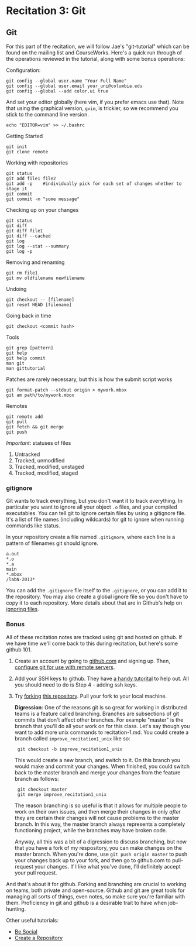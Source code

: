 # Recitation 3: Git #

## Git ##

For this part of the recitation, we will follow Jae's "git-tutorial" which can
be found on the mailing list and CourseWorks. Here's a quick run through of the
operations reviewed in the tutorial, along with some bonus operations:

Configuration:

    git config --global user.name "Your Full Name"
    git config --global user.email your_uni@columbia.edu
    git config --global --add color.ui true

And set your editor globally (here vim, if you prefer emacs use that). Note that
using the graphical version, `gvim`, is trickier, so we recommend you stick
to the command line version.

    echo "EDITOR=vim" >> ~/.bashrc

Getting Started

    git init
    git clone remote

Working with repositories

    git status
    git add file1 file2
    git add -p    #individually pick for each set of changes whether to stage it
    git commit
    git commit -m "some message"

Checking up on your changes

    git status
    git diff
    git diff file1
    git diff --cached
    git log
    git log --stat --summary
    git log -p

Removing and renaming

    git rm file1
    git mv oldfilename newfilename

Undoing

    git checkout -- [filename]
    git reset HEAD [filename]

Going back in time

    git checkout <commit hash>

Tools

    git grep [pattern]
    git help
    git help commit
    man git
    man gittutorial

Patches are rarely necessary, but this is how the submit script works

    git format-patch --stdout origin > mywork.mbox
    git am path/to/mywork.mbox

Remotes

    git remote add
    git pull
    git fetch && git merge
    git push

*Important*: statuses of files

1. Untracked
2. Tracked, unmodified
3. Tracked, modified, unstaged
4. Tracked, modified, staged


### gitignore ###
Git wants to track everything, but you don't want it to track everything. In
particular you want to ignore all your object `.o` files, and your compiled
executables. You can tell git to ignore certain files by using a gitignore file.
It's a list of file names (including wildcards) for git to ignore when running
commands like status.

In your repository create a file named `.gitignore`, where each line is a
pattern of filenames git should ignore.

    a.out
    *.o
    *.a
    main
    *.mbox
    /labN-2013*

You can add the `.gitignore` file itself to the `.gitignore`, or you can add it
to the repository. You may also create a global ignore file so you don't have to
copy it to each repository. More details about that are in Github's help on
[ignoring files](https://help.github.com/articles/ignoring-files).


### Bonus ###

All of these recitation notes are tracked using git and hosted on github. If we
have time we'll come back to this during recitation, but here's some github 101.

1. Create an account by going to [github.com](http://github.com) and signing up.
Then, [configure git for use with remote
servers](https://help.github.com/articles/set-up-git).

2. Add your SSH keys to github. They have [a handy
tutorital](https://help.github.com/articles/generating-ssh-keys) to help out.
All you should need to do is Step 4 - adding ssh keys.

3. Try [forking](https://help.github.com/articles/fork-a-repo) [this
repository](https://github.com/jrbalsano/cs3157-recitations). Pull your fork to
your local machine.

    **Digression**: One of the reasons git is so great for working
in distributed teams is a feature called branching. Branches are subsections of git
commits that don't affect other branches. For example "master" is the branch
that you'll do all your work on for this class. Let's say though you want to
add more unix commands to recitation-1.md. You could create a branch called
`improve_recitation1_unix` like so:

        git checkout -b improve_recitation1_unix

    This would create a new branch, and switch to it. On this branch you would make
and commit your changes. When finished, you could switch back to the master
branch and merge your changes from the feature branch as follows:

        git checkout master
        git merge improve_recitation1_unix

    The reason branching is so useful is that it allows for multiple people to work
on their own issues, and then merge their changes in only *after* they are
certain their changes will not cause problems to the master branch. In this way,
the master branch always represents a completely functioning project, while the
branches may have broken code.

    Anyway, all this was a bit of a digression to discuss branching, but now that
you have a fork of my respository, you can make changes on the master branch.
When you're done, use `git push origin master` to push your changes back up to
your fork, and then go to github.com to pull-request your changes. If I like
what you've done, I'll definitely accept your pull request.

And that's about it for github. Forking and branching are crucial to working on
teams, both private and open-source. Github and git are great tools for managing
all sorts of things, even notes, so make sure you're familiar with them.
Proficiency in git and github is a desirable trait to have when job-hunting.

Other useful tutorials:

- [Be Social](https://help.github.com/articles/be-social)
- [Create a Repository](https://help.github.com/articles/create-a-repo)
